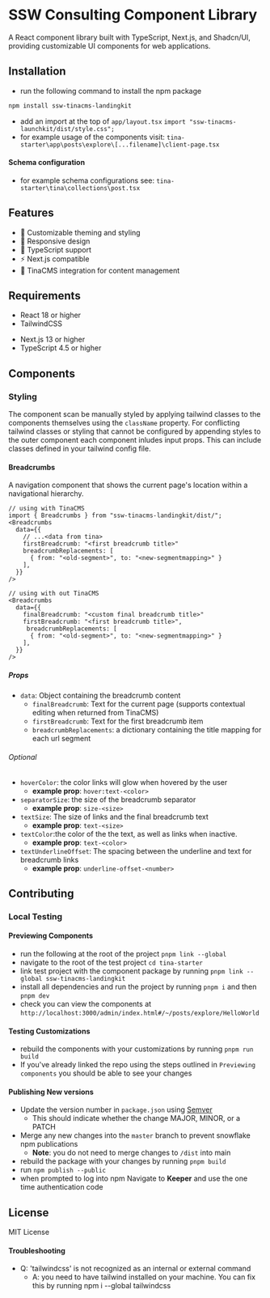 


<!-- TODO: Create instructions for linking the tailwind config with the dependent's tailwind config -->

<!-- TODO: Add instructions for importing the minified tailwind classes from this project -->

<!-- TODO: Add instructions for importing style.css into your layout.tsx for app routing -->

<!-- TODO: DON'T CROSS THE STREAMS! be careful not to include conflicting classes in your tailwind configration -->
# SSW Consulting Component Library

A React component library built with TypeScript, Next.js, and Shadcn/UI, providing customizable UI components for web applications.

## Installation

- run the following command to install the npm package 
```bash
npm install ssw-tinacms-landingkit
```
- add an import at the top of `app/layout.tsx` `import "ssw-tinacms-launchkit/dist/style.css";`
- for example usage of the components visit: `tina-starter\app\posts\explore\[...filename]\client-page.tsx`
#### Schema configuration
- for example schema configurations see: `tina-starter\tina\collections\post.tsx`

## Features

- 🎨 Customizable theming and styling
- 📱 Responsive design
- 🔧 TypeScript support
- ⚡ Next.js compatible
- 🎯 TinaCMS integration for content management

## Requirements
- React 18 or higher
- TailwindCSS
<!-- remove this from the requirements? -->
- Next.js 13 or higher
- TypeScript 4.5 or higher

## Components

### Styling 
The component scan be manually styled by applying tailwind classes to the components themselves using the `className` property.
For conflicting tailwind classes or styling that cannot be configured by appending styles to the 
outer component each component inludes input props. This can include classes defined in your tailwind
config file.

#### Breadcrumbs

A navigation component that shows the current page's location within a navigational hierarchy.

```tsx
// using with TinaCMS
import { Breadcrumbs } from "ssw-tinacms-landingkit/dist/";
<Breadcrumbs 
  data={{
    // ...<data from tina>
    firstBreadcrumb: "<first breadcrumb title>"
    breadcrumbReplacements: [
      { from: "<old-segment>", to: "<new-segmentmapping>" }
    ],
  }}
/>

// using with out TinaCMS
<Breadcrumbs 
  data={{
    finalBreadcrumb: "<custom final breadcrumb title>"
    firstBreadcrumb: "<first breadcrumb title>",
     breadcrumbReplacements: [
      { from: "<old-segment>", to: "<new-segmentmapping>" }
    ],
  }}
/>

```
##### Props
- `data`: Object containing the breadcrumb content
  - `finalBreadcrumb`: Text for the current page (supports contextual editing when returned from TinaCMS)
  - `firstBreadcrumb`: Text for the first breadcrumb item
  - `breadcrumbReplacements`: a dictionary containing the title mapping for each url segment
 
###### Optional
- `hoverColor`: the color links will glow when hovered by the user
  - **example prop**: `hover:text-<color>`
- `separatorSize`: the size of the breadcrumb separator 
  - **example prop**: `size-<size>`
- `textSize`: The size of links and the final breadcrumb text
  - **example prop**: `text-<size>`
- `textColor`:the color of the the text, as well as links when inactive.
  - **example prop**: `text-<color>`
- `textUnderlineOffset`: The spacing between the underline and text for breadcrumb links
  - **example prop**: `underline-offset-<number>`
<!--
### Logo Carousel

A responsive carousel component for displaying a collection of logos with smooth animation.

```tsx
import { LogoCarousel } from 'ssw-consulting-component-lib';

// Example usage
<LogoCarousel 
  data={{
    heading: "Our Partners",
    logos: [
      { 
        logo: "/path/to/logo.png",
        altText: "Partner Logo"
      }
    ],
    isWhiteImages: false
  }}
  options={{
    backgroundColors: [], // Custom background color options
    contentWidth: 1200
  }}
/>
```
#### Props

<!-- - `data`: Object containing the carousel content
  - `heading`: Title displayed above the carousel
  - `logos`: Array of logo objects with `logo` (path) and `altText`
  - `isWhiteImages`: Boolean to enable white image mode (inverts colors)
- `options`: Configuration object (optional)
  - `backgroundColors`: Array of color options for the background
  - `contentWidth`: Maximum width of the component in pixels

-->

## Contributing

### Local Testing

#### Previewing Components
- run the following at the root of the project `pnpm link --global`
- navigate to the root of the test project `cd tina-starter`
- link test project with the component package by running `pnpm link --global ssw-tinacms-landingkit`
- install all dependencies and run the project by running `pnpm i` and then `pnpm dev`
- check you can view the components at `http://localhost:3000/admin/index.html#/~/posts/explore/HelloWorld`

#### Testing Customizations
- rebuild the components with your customizations by running `pnpm run build`
- If you've already linked the repo using the steps outlined in `Previewing components` you should be able to see your changes

#### Publishing New versions
- Update the version number in `package.json` using [Semver](https://semver.org/)
  -  This should indicate whether the change MAJOR, MINOR, or a PATCH
- Merge any new changes into the `master` branch to prevent snowflake npm publications
  - **Note**: you do not need to merge changes to `/dist` into main
- rebuild the package with your changes by running `pnpm build`
- run `npm publish --public`
- when prompted to log into npm Navigate to **Keeper** and use the one time authentication code

## License
MIT License

#### Troubleshooting
- Q: 'tailwindcss' is not recognized as an internal or external command
  - A: you need to have tailwind installed on your machine. You can fix this by running npm i --global tailwindcss
